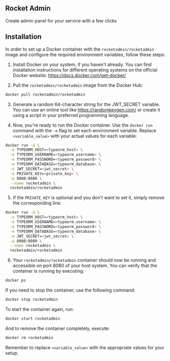 ## Rocket Admin

Create admin panel for your service with a few clicks

## Installation

In order to set up a Docker container with the `rocketadmin/rocketadmin` image and configure the required environment variables, follow these steps:

1. Install Docker on your system, if you haven't already. You can find installation instructions for different operating systems on the official Docker website: https://docs.docker.com/get-docker/

2. Pull the `rocketadmin/rocketadmin` image from the Docker Hub:

```bash
docker pull rocketadmin/rocketadmin
```

3. Generate a random 64-character string for the JWT_SECRET variable. You can use an online tool like https://randomkeygen.com/ or create it using a script in your preferred programming language.

4. Now, you're ready to run the Docker container. Use the `docker run` command with the `-e` flag to set each environment variable. Replace `<variable_value>` with your actual values for each variable:

```bash
docker run -d \
  -e TYPEORM_HOST=<typeorm_host> \
  -e TYPEORM_USERNAME=<typeorm_username> \
  -e TYPEORM_PASSWORD=<typeorm_password> \
  -e TYPEORM_DATABASE=<typeorm_database> \
  -e JWT_SECRET=<jwt_secret> \
  -e PRIVATE_KEY=<private_key> \
  -p 8080:8080 \
  --name rocketadmin \
  rocketadmin/rocketadmin
```

5. If the `PRIVATE_KEY` is optional and you don't want to set it, simply remove the corresponding line:

```bash
docker run -d \
  -e TYPEORM_HOST=<typeorm_host> \
  -e TYPEORM_USERNAME=<typeorm_username> \
  -e TYPEORM_PASSWORD=<typeorm_password> \
  -e TYPEORM_DATABASE=<typeorm_database> \
  -e JWT_SECRET=<jwt_secret> \
  -p 8080:8080 \
  --name rocketadmin \
  rocketadmin/rocketadmin
```

6. Your `rocketadmin/rocketadmin` container should now be running and accessible on port 8080 of your host system. You can verify that the container is running by executing:

```bash
docker ps
```

If you need to stop the container, use the following command:

```bash
docker stop rocketadmin
```

To start the container again, run:

```bash
docker start rocketadmin
```

And to remove the container completely, execute:

```bash
docker rm rocketadmin
```

Remember to replace `<variable_value>` with the appropriate values for your setup.
